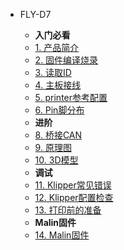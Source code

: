 * FLY-D7

    * **入门必看**
    * [1. 产品简介](/board/fly_d7/README.md)
    * [2. 固件编译烧录](/board/fly_d7/flash.md)
    * [3. 读取ID](/board/fly_d7/id.md)
    * [4. 主板接线](/board/fly_d7/wiring.md)
    * [5. printer参考配置](/board/fly_d7/cfg.md)
    * [6. Pin脚分布](/board/fly_d7/pins.md)
    * **进阶**
    * [8. 桥接CAN](/board/fly_d7/canbridge.md)
    * [9. 原理图](/board/fly_d7/schematic.md)
    * [10. 3D模型](/board/fly_d7/3dmodel.md) 
    * **调试**
    * [11. Klipper常见错误](/board/fly_d7/klippererro.md)
    * [12. Klipper配置检查](/board/fly_d7/klippercheck.md)
    * [13. 打印前的准备](/board/fly_d7/Super8prepare.md)
    * **Malin固件**
    * [14. Malin固件](/board/fly_d7/malin.md)
